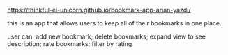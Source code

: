 https://thinkful-ei-unicorn.github.io/bookmark-app-arian-yazdi/

this is an app that allows users to keep all of their bookmarks in one place.

user can: add new bookmark; delete bookmarks; expand view to see description; rate bookmarks; filter by rating
